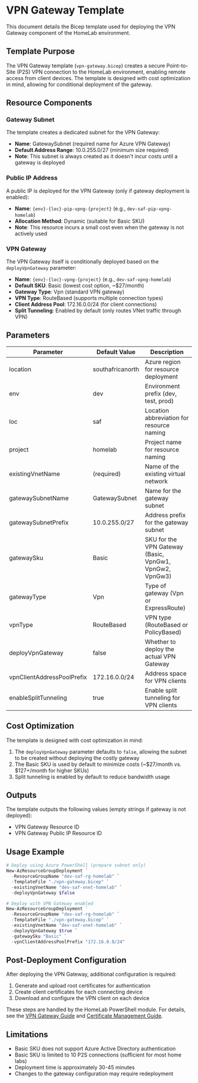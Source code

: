 # VPN Gateway Template

This document details the Bicep template used for deploying the VPN Gateway component of the HomeLab environment.

## Template Purpose

The VPN Gateway template (`vpn-gateway.bicep`) creates a secure Point-to-Site (P2S) VPN connection to the HomeLab environment, enabling remote access from client devices. The template is designed with cost optimization in mind, allowing for conditional deployment of the gateway.

## Resource Components

### Gateway Subnet

The template creates a dedicated subnet for the VPN Gateway:

- **Name**: GatewaySubnet (required name for Azure VPN Gateway)
- **Default Address Range**: 10.0.255.0/27 (minimum size required)
- **Note**: This subnet is always created as it doesn't incur costs until a gateway is deployed

### Public IP Address

A public IP is deployed for the VPN Gateway (only if gateway deployment is enabled):

- **Name**: `{env}-{loc}-pip-vpng-{project}` (e.g., `dev-saf-pip-vpng-homelab`)
- **Allocation Method**: Dynamic (suitable for Basic SKU)
- **Note**: This resource incurs a small cost even when the gateway is not actively used

### VPN Gateway

The VPN Gateway itself is conditionally deployed based on the `deployVpnGateway` parameter:

- **Name**: `{env}-{loc}-vpng-{project}` (e.g., `dev-saf-vpng-homelab`)
- **Default SKU**: Basic (lowest cost option, ~$27/month)
- **Gateway Type**: Vpn (standard VPN gateway)
- **VPN Type**: RouteBased (supports multiple connection types)
- **Client Address Pool**: 172.16.0.0/24 (for client connections)
- **Split Tunneling**: Enabled by default (only routes VNet traffic through VPN)

## Parameters

| Parameter | Default Value | Description |
|-----------|---------------|-------------|
| location | southafricanorth | Azure region for resource deployment |
| env | dev | Environment prefix (dev, test, prod) |
| loc | saf | Location abbreviation for resource naming |
| project | homelab | Project name for resource naming |
| existingVnetName | (required) | Name of the existing virtual network |
| gatewaySubnetName | GatewaySubnet | Name for the gateway subnet |
| gatewaySubnetPrefix | 10.0.255.0/27 | Address prefix for the gateway subnet |
| gatewaySku | Basic | SKU for the VPN Gateway (Basic, VpnGw1, VpnGw2, VpnGw3) |
| gatewayType | Vpn | Type of gateway (Vpn or ExpressRoute) |
| vpnType | RouteBased | VPN type (RouteBased or PolicyBased) |
| deployVpnGateway | false | Whether to deploy the actual VPN Gateway |
| vpnClientAddressPoolPrefix | 172.16.0.0/24 | Address space for VPN clients |
| enableSplitTunneling | true | Enable split tunneling for VPN clients |

## Cost Optimization

The template is designed with cost optimization in mind:

1. The `deployVpnGateway` parameter defaults to `false`, allowing the subnet to be created without deploying the costly gateway
2. The Basic SKU is used by default to minimize costs (~$27/month vs. $127+/month for higher SKUs)
3. Split tunneling is enabled by default to reduce bandwidth usage

## Outputs

The template outputs the following values (empty strings if gateway is not deployed):

- VPN Gateway Resource ID
- VPN Gateway Public IP Resource ID

## Usage Example

```powershell
# Deploy using Azure PowerShell (prepare subnet only)
New-AzResourceGroupDeployment `
  -ResourceGroupName "dev-saf-rg-homelab" `
  -TemplateFile "./vpn-gateway.bicep" `
  -existingVnetName "dev-saf-vnet-homelab" `
  -deployVpnGateway $false

# Deploy with VPN Gateway enabled
New-AzResourceGroupDeployment `
  -ResourceGroupName "dev-saf-rg-homelab" `
  -TemplateFile "./vpn-gateway.bicep" `
  -existingVnetName "dev-saf-vnet-homelab" `
  -deployVpnGateway $true `
  -gatewaySku "Basic" `
  -vpnClientAddressPoolPrefix "172.16.0.0/24"
```

## Post-Deployment Configuration

After deploying the VPN Gateway, additional configuration is required:

1. Generate and upload root certificates for authentication
2. Create client certificates for each connecting device
3. Download and configure the VPN client on each device

These steps are handled by the HomeLab PowerShell module. For details, see the [VPN Gateway Guide](../VPN-GATEWAY.README.md) and [Certificate Management Guide](../client-certificate-management.md).

## Limitations

- Basic SKU does not support Azure Active Directory authentication
- Basic SKU is limited to 10 P2S connections (sufficient for most home labs)
- Deployment time is approximately 30-45 minutes
- Changes to the gateway configuration may require redeployment
